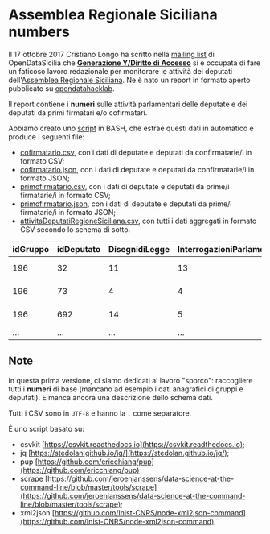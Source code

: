 # Assemblea Regionale Siciliana numbers

Il 17 ottobre 2017 Cristiano Longo ha scritto nella [mailing list](https://groups.google.com/forum/#!msg/opendatasicilia/_ea_10o1xkI/oMatwmmYAQAJ) di OpenDataSicilia che [**Generazione Y/Diritto di Accesso**](http://dirittodiaccesso.eu) si è occupata di fare un faticoso lavoro redazionale per monitorare le attività dei deputati dell'[Assemblea Regionale Siciliana](http://www.ars.sicilia.it/deputati/gruppi.jsp). Ne è nato un report in formato aperto pubblicato su [opendatahacklab](http://www.opendatahacklab.org/site/dataset/monitoraggiosicilia2017/).

Il report contiene i **numeri** sulle attività parlamentari delle deputate e dei deputati da primi firmatari e/o cofirmatari.

Abbiamo creato uno [script](./assembleaSicilianaNumbers.sh) in BASH, che estrae questi dati in automatico e produce i seguenti file:

- [cofirmatario.csv](https://github.com/ondata/assemblearegionalesiciliana_numbers/blob/master/data/cofirmatario.csv), con i dati di deputate e deputati da confirmatarie/i in formato CSV;
- [cofirmatario.json](https://github.com/ondata/assemblearegionalesiciliana_numbers/blob/master/data/cofirmatario.json), con i dati di deputate e deputati da confirmatarie/i in formato JSON;
- [primofirmatario.csv](https://github.com/ondata/assemblearegionalesiciliana_numbers/blob/master/data/primofirmatario.csv), con i dati di deputate e deputati da prime/i firmatarie/i in formato CSV;
- [primofirmatario.json](https://github.com/ondata/assemblearegionalesiciliana_numbers/blob/master/data/primofirmatario.json), con i dati di deputate e deputati da prime/i firmatarie/i in formato JSON;
- [attivitaDeputatiRegioneSiciliana.csv](https://github.com/ondata/assemblearegionalesiciliana_numbers/blob/master/data/attivitaDeputatiRegioneSiciliana.csv), con tutti i dati aggregati in formato CSV secondo lo schema di sotto.

| idGruppo | idDeputato | DisegnidiLegge | InterrogazioniParlamentari | InterpellanzeParlamentari | Mozioni | Ordinidelgiorno | idGruppo2 | DisegnidiLegge_co | InterrogazioniParlamentari_co | InterpellanzeParlamentari_co | Mozioni_co | Ordinidelgiorno_co | uriDeputato                                                             | 
|----------|------------|----------------|----------------------------|---------------------------|---------|-----------------|-----------|-------------------|-------------------------------|------------------------------|------------|--------------------|-------------------------------------------------------------------------| 
| 196      | 32         | 11             | 13                         | 1                         | 2       | 2               | 196       | 19                | 2                             | 1                            | 8          | 12                 | http://www.ars.sicilia.it/deputati/scheda.jsp?idLegis=16&idDeputato=32  | 
| 196      | 73         | 4              | 4                          | 0                         | 2       | 2               | 196       | 24                | 20                            | 1                            | 23         | 15                 | http://www.ars.sicilia.it/deputati/scheda.jsp?idLegis=16&idDeputato=73  | 
| 196      | 692        | 14             | 5                          | 1                         | 3       | 2               | 196       | 18                | 0                             | 1                            | 14         | 8                  | http://www.ars.sicilia.it/deputati/scheda.jsp?idLegis=16&idDeputato=692 | 
| …        | …          | …              | …                          | …                         | …       | …               | …         | …                 | …                             | …                            | …          | …                  | …                                                                       | 


## Note

In questa prima versione, ci siamo dedicati al lavoro "sporco": raccogliere tutti i **numeri** di base (mancano ad esempio i dati anagrafici di gruppi e deputati).
E manca ancora una descrizione dello schema dati.

Tutti i CSV sono in `UTF-8` e hanno la `,` come separatore.

È uno script basato su:

- csvkit [https://csvkit.readthedocs.io](https://csvkit.readthedocs.io);
- jq [https://stedolan.github.io/jq/](https://stedolan.github.io/jq/);
- pup [https://github.com/ericchiang/pup](https://github.com/ericchiang/pup)
- scrape [https://github.com/jeroenjanssens/data-science-at-the-command-line/blob/master/tools/scrape](https://github.com/jeroenjanssens/data-science-at-the-command-line/blob/master/tools/scrape);
- xml2json [https://github.com/Inist-CNRS/node-xml2json-command](https://github.com/Inist-CNRS/node-xml2json-command).